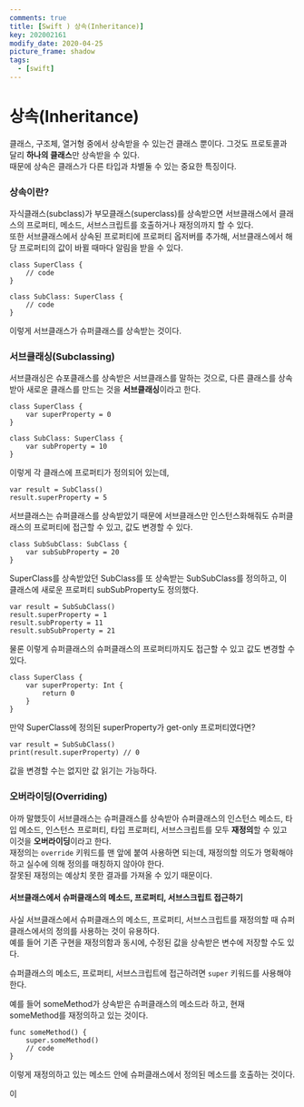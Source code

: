 ```yaml
---
comments: true
title: [Swift ) 상속(Inheritance)]
key: 202002161
modify_date: 2020-04-25
picture_frame: shadow
tags:
  - [swift]
---
```

 
# 상속(Inheritance)
 
클래스, 구조체, 열거형 중에서 상속받을 수 있는건 클래스 뿐이다. 그것도 프로토콜과 달리 **하나의 클래스**만 상속받을 수 있다.   
때문에 상속은 클래스가 다른 타입과 차별둘 수 있는 중요한 특징이다.   
 
### 상속이란?
 
자식클래스(subclass)가 부모클래스(superclass)를 상속받으면 서브클래스에서 클래스의 프로퍼티, 메소드, 서브스크립트를 호출하거나 재정의까지 할 수 있다.   
또한 서브클래스에서 상속된 프로퍼티에 프로퍼티 옵저버를 추가해, 서브클래스에서 해당 프로퍼티의 값이 바뀔 때마다 알림을 받을 수 있다.
```
class SuperClass {
    // code
}
 
class SubClass: SuperClass {
    // code
}
```
이렇게 서브클래스가 슈퍼클래스를 상속받는 것이다.
 
### 서브클래싱(Subclassing)
 
서브클래싱은 슈포클래스를 상속받은 서브클래스를 말하는 것으로, 다른 클래스를 상속받아 새로운 클래스를 만드는 것을 **서브클래싱**이라고 한다.
```
class SuperClass {
    var superProperty = 0
}
 
class SubClass: SuperClass {
    var subProperty = 10
}
```
이렇게 각 클래스에 프로퍼티가 정의되어 있는데,
```
var result = SubClass()
result.superProperty = 5
```
서브클래스는 슈퍼클래스를 상속받았기 때문에 서브클래스만 인스턴스화해줘도 슈퍼클래스의 프로퍼티에 접근할 수 있고, 값도 변경할 수 있다.
```
class SubSubClass: SubClass {
    var subSubProperty = 20
}
```
SuperClass를 상속받았던 SubClass를 또 상속받는 SubSubClass를 정의하고, 이 클래스에 새로운 프로퍼티 subSubProperty도 정의했다.
```
var result = SubSubClass()
result.superProperty = 1
result.subProperty = 11
result.subSubProperty = 21
```
물론 이렇게 슈퍼클래스의 슈퍼클래스의 프로퍼티까지도 접근할 수 있고 값도 변경할 수 있다.
 
```
class SuperClass {
    var superProperty: Int {
        return 0
    }
}
```
만약 SuperClass에 정의된 superProperty가 get-only 프로퍼티였다면?
```
var result = SubSubClass()
print(result.superProperty) // 0
```
값을 변경할 수는 없지만 값 읽기는 가능하다.
 
### 오버라이딩(Overriding)
 
아까 말했듯이 서브클래스는 슈퍼클래스를 상속받아 슈퍼클래스의 인스턴스 메소드, 타입 메소드, 인스턴스 프로퍼티, 타입 프로퍼티, 서브스크립트를 모두 **재정의**할 수 있고 이것을 **오버라이딩**이라고 한다.   
재정의는 `override` 키워드를 맨 앞에 붙여 사용하면 되는데, 재정의할 의도가 명확해야 하고 실수에 의해 정의를 매칭하지 않아야 한다.   
잘못된 재정의는 예상치 못한 결과를 가져올 수 있기 때문이다.
 
#### 서브클래스에서 슈퍼클래스의 메소드, 프로퍼티, 서브스크립트 접근하기
 
사실 서브클래스에서 슈퍼클래스의 메소드, 프로퍼티, 서브스크립트를 재정의할 때 슈퍼클래스에서의 정의를 사용하는 것이 유용하다.   
예를 들어 기존 구현을 재정의함과 동시에, 수정된 값을 상속받은 변수에 저장할 수도 있다.   
    
    
슈퍼클래스의 메소드, 프로퍼티, 서브스크립트에 접근하려면 `super` 키워드를 사용해야 한다.
 
예를 들어 someMethod가 상속받은 슈퍼클래스의 메소드라 하고, 현재 someMethod를 재정의하고 있는 것이다.
```
func someMethod() {
    super.someMethod()
    // code
}
```
이렇게 재정의하고 있는 메소드 안에 슈퍼클래스에서 정의된 메소드를 호출하는 것이다.
 
이 
